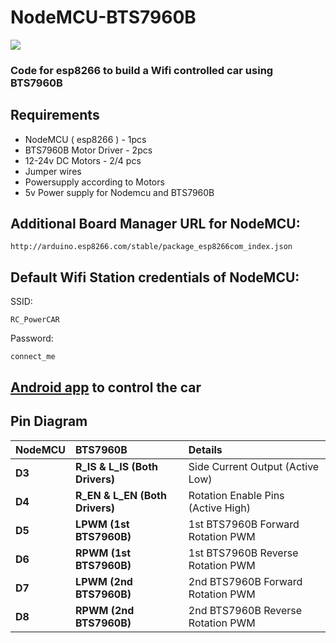 # NodeMCU-BTS7960B

<img src="https://user-images.githubusercontent.com/98148986/215330952-fe20a968-042e-4fcf-b7df-bcbfcf8cc1d3.png">

### Code for esp8266 to build a Wifi controlled car using  BTS7960B 

## Requirements
- NodeMCU ( esp8266 )   - 1pcs
- BTS7960B Motor Driver - 2pcs
- 12-24v DC Motors - 2/4 pcs
- Jumper wires
- Powersupply according to Motors
- 5v Power supply for Nodemcu and BTS7960B

## Additional Board Manager URL for NodeMCU: 
    http://arduino.esp8266.com/stable/package_esp8266com_index.json

## Default Wifi Station credentials of NodeMCU:

SSID:

    RC_PowerCAR
Password:

    connect_me

## [Android app](https://play.google.com/store/apps/details?id=com.bluino.esp8266wifirobotcar&hl=en_US&gl=US) to control the car

## Pin Diagram

|NodeMCU | BTS7960B  | Details
| :----- | :---------- | :------
|**D3** | **R_IS & L_IS (Both Drivers)** | Side Current Output (Active Low) 
|**D4** | **R_EN & L_EN (Both Drivers)** | Rotation Enable Pins (Active High)   
|**D5** | **LPWM (1st BTS7960B)**  | 1st BTS7960B Forward Rotation PWM
|**D6** | **RPWM (1st BTS7960B)** | 1st BTS7960B Reverse Rotation PWM
|**D7** | **LPWM (2nd BTS7960B)**  | 2nd BTS7960B Forward Rotation PWM
|**D8** | **RPWM (2nd BTS7960B)** | 2nd BTS7960B Reverse Rotation PWM